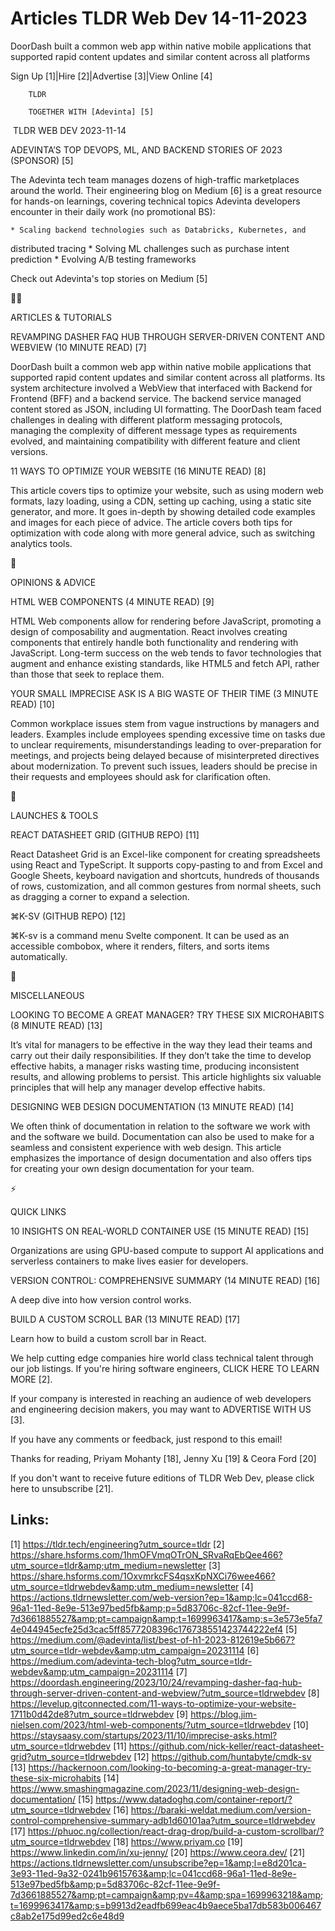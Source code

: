 # Articles TLDR Web Dev 14-11-2023

DoorDash built a common web app within native mobile applications that
supported rapid content updates and similar content across all
platforms 

Sign Up [1]|Hire [2]|Advertise [3]|View Online [4] 

		TLDR

		TOGETHER WITH [Adevinta] [5]

 TLDR WEB DEV 2023-11-14

 ADEVINTA’S TOP DEVOPS, ML, AND BACKEND STORIES OF 2023 (SPONSOR)
[5] 

 The Adevinta tech team manages dozens of high-traffic marketplaces
around the world. Their engineering blog on Medium [6] is a great
resource for hands-on learnings, covering technical topics Adevinta
developers encounter in their daily work (no promotional BS):

	* Scaling backend technologies such as Databricks, Kubernetes, and
distributed tracing
	* Solving ML challenges such as purchase intent prediction
	* Evolving A/B testing frameworks

Check out Adevinta's top stories on Medium [5]

🧑‍💻 

ARTICLES & TUTORIALS

 REVAMPING DASHER FAQ HUB THROUGH SERVER-DRIVEN CONTENT AND WEBVIEW
(10 MINUTE READ) [7] 

 DoorDash built a common web app within native mobile applications
that supported rapid content updates and similar content across all
platforms. Its system architecture involved a WebView that interfaced
with Backend for Frontend (BFF) and a backend service. The backend
service managed content stored as JSON, including UI formatting. The
DoorDash team faced challenges in dealing with different platform
messaging protocols, managing the complexity of different message
types as requirements evolved, and maintaining compatibility with
different feature and client versions. 

 11 WAYS TO OPTIMIZE YOUR WEBSITE (16 MINUTE READ) [8] 

 This article covers tips to optimize your website, such as using
modern web formats, lazy loading, using a CDN, setting up caching,
using a static site generator, and more. It goes in-depth by showing
detailed code examples and images for each piece of advice. The
article covers both tips for optimization with code along with more
general advice, such as switching analytics tools. 

🧠 

OPINIONS & ADVICE

 HTML WEB COMPONENTS (4 MINUTE READ) [9] 

 HTML Web components allow for rendering before JavaScript, promoting
a design of composability and augmentation. React involves creating
components that entirely handle both functionality and rendering with
JavaScript. Long-term success on the web tends to favor technologies
that augment and enhance existing standards, like HTML5 and fetch API,
rather than those that seek to replace them. 

 YOUR SMALL IMPRECISE ASK IS A BIG WASTE OF THEIR TIME (3 MINUTE READ)
[10] 

 Common workplace issues stem from vague instructions by managers and
leaders. Examples include employees spending excessive time on tasks
due to unclear requirements, misunderstandings leading to
over-preparation for meetings, and projects being delayed because of
misinterpreted directives about modernization. To prevent such issues,
leaders should be precise in their requests and employees should ask
for clarification often. 

🚀

LAUNCHES & TOOLS

 REACT DATASHEET GRID (GITHUB REPO) [11] 

 React Datasheet Grid is an Excel-like component for creating
spreadsheets using React and TypeScript. It supports copy-pasting to
and from Excel and Google Sheets, keyboard navigation and shortcuts,
hundreds of thousands of rows, customization, and all common gestures
from normal sheets, such as dragging a corner to expand a selection. 

 ⌘K-SV (GITHUB REPO) [12] 

 ⌘K-sv is a command menu Svelte component. It can be used as an
accessible combobox, where it renders, filters, and sorts items
automatically. 

🎁

MISCELLANEOUS

 LOOKING TO BECOME A GREAT MANAGER? TRY THESE SIX MICROHABITS (8
MINUTE READ) [13] 

 It’s vital for managers to be effective in the way they lead their
teams and carry out their daily responsibilities. If they don’t take
the time to develop effective habits, a manager risks wasting time,
producing inconsistent results, and allowing problems to persist. This
article highlights six valuable principles that will help any manager
develop effective habits. 

 DESIGNING WEB DESIGN DOCUMENTATION (13 MINUTE READ) [14] 

 We often think of documentation in relation to the software we work
with and the software we build. Documentation can also be used to make
for a seamless and consistent experience with web design. This article
emphasizes the importance of design documentation and also offers tips
for creating your own design documentation for your team. 

⚡

QUICK LINKS

 10 INSIGHTS ON REAL-WORLD CONTAINER USE (15 MINUTE READ) [15] 

 Organizations are using GPU-based compute to support AI applications
and serverless containers to make lives easier for developers. 

 VERSION CONTROL: COMPREHENSIVE SUMMARY (14 MINUTE READ) [16] 

 A deep dive into how version control works. 

 BUILD A CUSTOM SCROLL BAR (13 MINUTE READ) [17] 

 Learn how to build a custom scroll bar in React. 

 We help cutting edge companies hire world class technical talent
through our job listings. If you're hiring software engineers, CLICK
HERE TO LEARN MORE [2]. 

If your company is interested in reaching an audience of web
developers and engineering decision makers, you may want to ADVERTISE
WITH US [3].

If you have any comments or feedback, just respond to this email! 

Thanks for reading, 
Priyam Mohanty [18], Jenny Xu [19] & Ceora Ford [20] 

If you don't want to receive future editions of TLDR Web Dev,
please click here to unsubscribe [21]. 



Links:
------
[1] https://tldr.tech/engineering?utm_source=tldr
[2] https://share.hsforms.com/1hmOFVmqOTrON_SRvaRqEbQee466?utm_source=tldr&amp;utm_medium=newsletter
[3] https://share.hsforms.com/1OxvmrkcFS4qsxKpNXCi76wee466?utm_source=tldrwebdev&amp;utm_medium=newsletter
[4] https://actions.tldrnewsletter.com/web-version?ep=1&amp;lc=041ccd68-96a1-11ed-8e9e-513e97bed5fb&amp;p=5d83706c-82cf-11ee-9e9f-7d3661885527&amp;pt=campaign&amp;t=1699963417&amp;s=3e573e5fa74e044945ecfe25d3cac5ff8577208396c176738551423744222ef4
[5] https://medium.com/@adevinta/list/best-of-h1-2023-812619e5b667?utm_source=tldr-webdev&amp;utm_campaign=20231114
[6] https://medium.com/adevinta-tech-blog?utm_source=tldr-webdev&amp;utm_campaign=20231114
[7] https://doordash.engineering/2023/10/24/revamping-dasher-faq-hub-through-server-driven-content-and-webview/?utm_source=tldrwebdev
[8] https://levelup.gitconnected.com/11-ways-to-optimize-your-website-1711b0d42de8?utm_source=tldrwebdev
[9] https://blog.jim-nielsen.com/2023/html-web-components/?utm_source=tldrwebdev
[10] https://staysaasy.com/startups/2023/11/10/imprecise-asks.html?utm_source=tldrwebdev
[11] https://github.com/nick-keller/react-datasheet-grid?utm_source=tldrwebdev
[12] https://github.com/huntabyte/cmdk-sv
[13] https://hackernoon.com/looking-to-becoming-a-great-manager-try-these-six-microhabits
[14] https://www.smashingmagazine.com/2023/11/designing-web-design-documentation/
[15] https://www.datadoghq.com/container-report/?utm_source=tldrwebdev
[16] https://baraki-weldat.medium.com/version-control-comprehensive-summary-adb1d60101aa?utm_source=tldrwebdev
[17] https://phuoc.ng/collection/react-drag-drop/build-a-custom-scrollbar/?utm_source=tldrwebdev
[18] https://www.priyam.co
[19] https://www.linkedin.com/in/xu-jenny/
[20] https://www.ceora.dev/
[21] https://actions.tldrnewsletter.com/unsubscribe?ep=1&amp;l=e8d201ca-3e93-11ed-9a32-0241b9615763&amp;lc=041ccd68-96a1-11ed-8e9e-513e97bed5fb&amp;p=5d83706c-82cf-11ee-9e9f-7d3661885527&amp;pt=campaign&amp;pv=4&amp;spa=1699963218&amp;t=1699963417&amp;s=b9913d2eadfb699eac4b9aece5ba17db583b006467c8ab2e175d99ed2c6e48d9